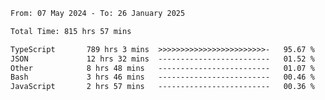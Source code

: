 
<!--START_SECTION:waka-->

```txt
From: 07 May 2024 - To: 26 January 2025

Total Time: 815 hrs 57 mins

TypeScript       789 hrs 3 mins  >>>>>>>>>>>>>>>>>>>>>>>>-   95.67 %
JSON             12 hrs 32 mins  -------------------------   01.52 %
Other            8 hrs 48 mins   -------------------------   01.07 %
Bash             3 hrs 46 mins   -------------------------   00.46 %
JavaScript       2 hrs 57 mins   -------------------------   00.36 %
```

<!--END_SECTION:waka-->

<!--

### Hi there 👋
**Iam-cesar/Iam-cesar** is a ✨ _special_ ✨ repository because its `README.md` (this file) appears on your GitHub profile.

Here are some ideas to get you started:

- 🔭 I’m currently working on ...
- 🌱 I’m currently learning ...
- 👯 I’m looking to collaborate on ...
- 🤔 I’m looking for help with ...
- 💬 Ask me about ...
- 📫 How to reach me: ...
- 😄 Pronouns: ...
- ⚡ Fun fact: ...
-->
